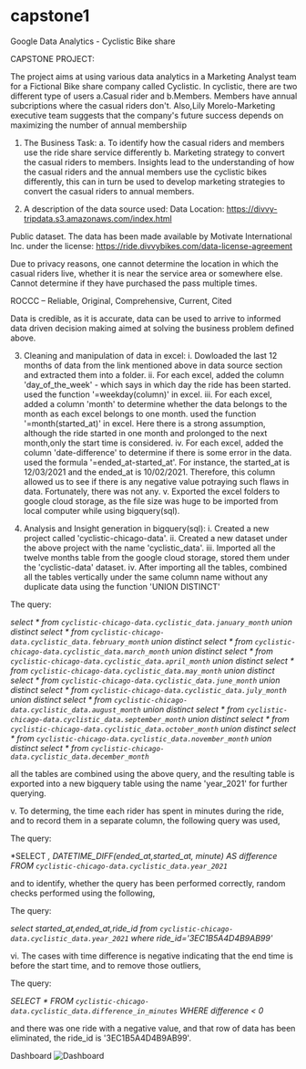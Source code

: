 # capstone1

Google Data Analytics - Cyclistic Bike share

CAPSTONE PROJECT:

The project aims at using various data analytics in a Marketing Analyst team for a Fictional Bike share company called Cyclistic. In cyclistic, there are two different type of users a.Casual rider and b.Members. 
Members  have annual subcriptions where the casual riders don't. Also,Lily Morelo-Marketing executive team suggests that the company's future success depends on maximizing the number of annual membershiip

1. The Business Task:
a. To identify how the casual riders and members use the ride share service differently
b. Marketing strategy to convert the casual riders to members.
Insights lead to the understanding of how the casual riders and the annual members use the cyclistic bikes differently, this can in turn be used to develop marketing strategies to convert the casual riders to annual members.

2. A description of the data source used:
Data Location: https://divvy-tripdata.s3.amazonaws.com/index.html

Public dataset. The data has been made available by Motivate International Inc. under the license: https://ride.divvybikes.com/data-license-agreement

Due to privacy reasons, one cannot determine the location in which the casual riders live, whether it is near the service area or somewhere else. Cannot determine if they have purchased the pass multiple times.

ROCCC – Reliable, Original, Comprehensive, Current, Cited

Data is credible, as it is accurate, data can be used to arrive to informed data driven decision making aimed at solving the business problem defined above.

3. Cleaning and manipulation of data in excel:
i. Dowloaded the last 12 months of data from the link mentioned above in data source section and extracted them into a folder.
ii. For each excel, added the column 'day_of_the_week' - which says in which day the ride has been started. used the function '=weekday(column)' in excel.
iii. For each excel, added a column 'month' to determine whether the data belongs to the month as each excel belongs to one month. used the function '=month(started_at)' in excel. Here there is a strong assumption, although the ride started in one month and prolonged to the next month,only the start time is considered.
iv. For each excel, added the column 'date-difference' to determine if there is some error in the data. used the formula '=ended_at-started_at'. For instance, the started_at is 12/03/2021 and the ended_at is 10/02/2021. Therefore, this column allowed us to see if there is any negative value potraying such flaws in data. Fortunately, there was not any. 
v. Exported the excel folders to google cloud storage, as the file size was huge to be imported from local computer while using bigquery(sql).

4. Analysis and Insight generation in bigquery(sql):
i. Created a new project called 'cyclistic-chicago-data'.
ii. Created a new dataset under the above project with the name 'cyclistic_data'.
iii. Imported all the twelve months table from the google cloud storage, stored them under the 'cyclistic-data' dataset.
iv. After importing all the tables, combined all the tables vertically under the same column name without any duplicate data using the function 'UNION DISTINCT'

The query:


*select *
from `cyclistic-chicago-data.cyclistic_data.january_month`
union distinct 
select *
from `cyclistic-chicago-data.cyclistic_data.february_month`
union distinct 
select *
from `cyclistic-chicago-data.cyclistic_data.march_month`
union distinct 
select *
from `cyclistic-chicago-data.cyclistic_data.april_month`
union distinct 
select *
from `cyclistic-chicago-data.cyclistic_data.may_month`
union distinct 
select *
from `cyclistic-chicago-data.cyclistic_data.june_month`
union distinct 
select *
from `cyclistic-chicago-data.cyclistic_data.july_month`
union distinct 
select *
from `cyclistic-chicago-data.cyclistic_data.august_month`
union distinct 
select *
from `cyclistic-chicago-data.cyclistic_data.september_month`
union distinct 
select *
from `cyclistic-chicago-data.cyclistic_data.october_month`
union distinct
select *
from `cyclistic-chicago-data.cyclistic_data.november_month`
union distinct
select *
from `cyclistic-chicago-data.cyclistic_data.december_month`*

all the tables are combined using the above query, and the resulting table is exported into a new bigquery table using the name 'year_2021' for further querying.

v. To determing, the time each rider has spent in minutes during the ride, and to record them in a separate column, the following query was used,

The query:

*SELECT *,
 DATETIME_DIFF(ended_at,started_at, minute) AS difference
 FROM `cyclistic-chicago-data.cyclistic_data.year_2021`*
 
 and to identify, whether the query has been performed correctly, random checks performed using the following,
 
 The query:
 
 *select started_at,ended_at,ride_id
from `cyclistic-chicago-data.cyclistic_data.year_2021`
where ride_id='3EC1B5A4D4B9AB99'*

vi. The cases with time difference is negative indicating that the end time is before the start time, and to remove those outliers,

The query:

*SELECT * FROM `cyclistic-chicago-data.cyclistic_data.difference_in_minutes` 
WHERE difference < 0*

and there was one ride with a negative value, and that row of data has been eliminated, the ride_id is '3EC1B5A4D4B9AB99'.








Dashboard
![Dashboard](https://user-images.githubusercontent.com/101074709/157043796-eeca7552-39f6-41e1-821a-c5687dbfe468.jpg)
